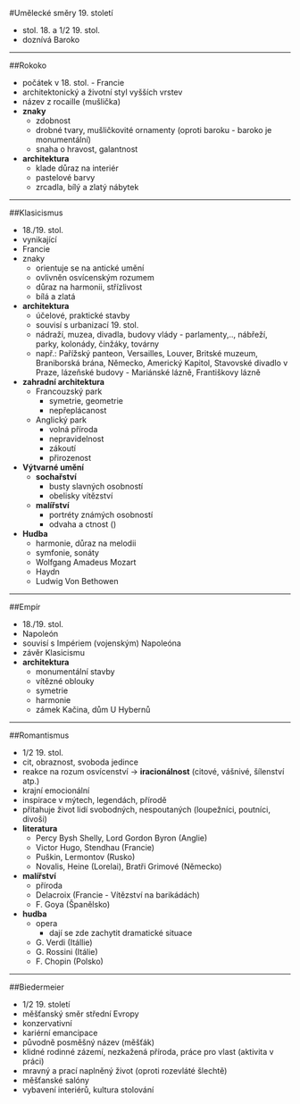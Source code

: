 #Umělecké směry 19. století
- stol. 18. a 1/2 19. stol.
- doznívá Baroko
---
##Rokoko
- počátek v 18. stol. - Francie
- architektonický a životní styl vyšších vrstev
- název z rocaille (mušlička)
- **znaky**
	- zdobnost
	- drobné tvary, mušličkovité ornamenty (oproti baroku - baroko je monumentální)
	- snaha o hravost, galantnost
- **architektura**
	- klade důraz na interiér
	- pastelové barvy
	- zrcadla, bílý a zlatý nábytek
---
##Klasicismus
- 18./19. stol.
- vynikající
- Francie
- znaky
	- orientuje se na antické umění
	- ovlivněn osvícenským rozumem
	- důraz na harmonii, střízlivost
	- bílá a zlatá
- **architektura**
	- účelové, praktické stavby
	- souvisí s urbanizací 19. stol.
	- nádraží, muzea, divadla, budovy vlády - parlamenty,.., nábřeží, parky, kolonády, činžáky, továrny
	- např.: Pařížský panteon, Versailles, Louver, Britské muzeum, Braniborská brána, Německo, Americký Kapitol, Stavovské divadlo v Praze, lázeňské budovy - Mariánské lázně, Františkovy lázně
- **zahradní architektura**
	- Francouzský park
		- symetrie, geometrie
		- nepřeplácanost
	- Anglický park
		- volná příroda
		- nepravidelnost
		- zákoutí
		- přirozenost
- **Výtvarné umění**
	- **sochařství**
		- busty slavných osobností
		- obelisky vítězství
	- **malířství**
		- portréty známých osobností
		- odvaha a ctnost ()
- **Hudba**
	- harmonie, důraz na melodii
	- symfonie, sonáty
	- Wolfgang Amadeus Mozart
	- Haydn
	- Ludwig Von Bethowen
---
##Empír
- 18./19. stol.
- Napoleón
- souvisí s Impériem (vojenským) Napoleóna
- závěr Klasicismu
- **architektura**
	- monumentální stavby
	- vítězné oblouky
	- symetrie
	- harmonie
	- zámek Kačina, dům U Hybernů
---
##Romantismus
- 1/2 19. stol.
- cit, obraznost, svoboda jedince
- reakce na rozum osvícenství -> **iracionálnost** (citové, vášnivé, šílenství atp.)
- krajní emocionální
- inspirace v mýtech, legendách, přírodě
- přitahuje život lidí svobodných, nespoutaných (loupežníci, poutníci, divoši)
- **literatura**
    - Percy Bysh Shelly, Lord Gordon Byron (Anglie)
    - Victor Hugo, Stendhau (Francie)
    - Puškin, Lermontov (Rusko)
    - Novalis, Heine (Lorelai), Bratři Grimové (Německo)
- **malířství**
	- příroda
	- Delacroix (Francie - Vítězství na barikádách)
	- F. Goya (Španělsko)
- **hudba**
	- opera
		- dají se zde zachytit dramatické situace
	- G. Verdi (Itállie)
	- G. Rossini (Itálie)
	- F. Chopin (Polsko)
---
##Biedermeier
- 1/2 19. století
- měšťanský směr střední Evropy
- konzervativní
- kariérní emancipace
- původně posměšný název (měšťák)
- klidné rodinné zázemí, nezkažená příroda, práce pro vlast (aktivita v práci)
- mravný a prací naplněný život (oproti rozevláté šlechtě)
- měšťanské salóny
- vybavení interiérů, kultura stolování